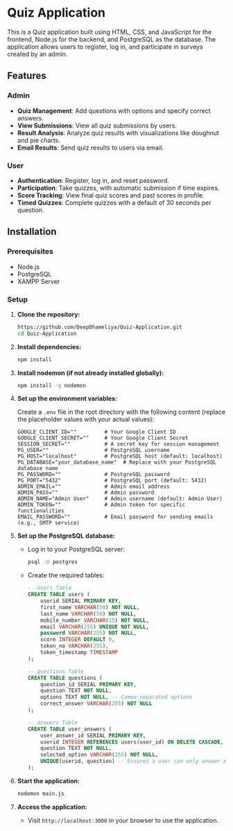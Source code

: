 # Quiz Application

This is a Quiz application built using HTML, CSS, and JavaScript for the frontend, Node.js for the backend, and PostgreSQL as the database. The application allows users to register, log in, and participate in surveys created by an admin.

## Features


### Admin
- **Quiz Management**: Add questions with options and specify correct answers.
- **View Submissions**: View all quiz submissions by users.
- **Result Analysis**: Analyze quiz results with visualizations like doughnut and pie charts.
- **Email Results**: Send quiz results to users via email.

### User
- **Authentication**: Register, log in, and reset password.
- **Participation**: Take quizzes, with automatic submission if time expires.
- **Score Tracking**: View final quiz scores and past scores in profile.
- **Timed Quizzes**: Complete quizzes with a default of 30 seconds per question.

## Installation

### Prerequisites
- Node.js
- PostgreSQL
- XAMPP Server

### Setup

1. **Clone the repository:**

    ```bash
    https://github.com/DeepDhameliya/Quiz-Application.git
    cd Quiz-Application
    ```

2. **Install dependencies:**

    ```bash
    npm install
    ```

3. **Install nodemon (if not already installed globally):**

    ```bash
    npm install -g nodemon
    ```

4. **Set up the environment variables:**

    Create a `.env` file in the root directory with the following content (replace the placeholder values with your actual values):

    ```env
    GOOGLE_CLIENT_ID=""         # Your Google Client ID
    GOOGLE_CLIENT_SECRET=""     # Your Google Client Secret
    SESSION_SECRET=""           # A secret key for session management
    PG_USER=""                  # PostgreSQL username
    PG_HOST="localhost"         # PostgreSQL host (default: localhost)
    PG_DATABASE="your_database_name"  # Replace with your PostgreSQL database name
    PG_PASSWORD=""              # PostgreSQL password
    PG_PORT="5432"              # PostgreSQL port (default: 5432)
    ADMIN_EMAIL=""              # Admin email address
    ADMIN_PASS=""               # Admin password
    ADMIN_NAME="Admin User"     # Admin username (default: Admin User)
    ADMIN_TOKEN=""              # Admin token for specific functionalities
    EMAIL_PASSWORD=""           # Email password for sending emails (e.g., SMTP service)
    ```

5. **Set up the PostgreSQL database:**

    - Log in to your PostgreSQL server:

      ```bash
      psql -U postgres
      ```

    - Create the required tables:

      ```sql
      -- Users Table
      CREATE TABLE users (
          userid SERIAL PRIMARY KEY,
          first_name VARCHAR(50) NOT NULL,
          last_name VARCHAR(50) NOT NULL,
          mobile_number VARCHAR(15) NOT NULL,
          email VARCHAR(255) UNIQUE NOT NULL,
          password VARCHAR(255) NOT NULL,
          score INTEGER DEFAULT 0,
          token_no VARCHAR(255),
          token_timestamp TIMESTAMP
      );

      -- questions Table
      CREATE TABLE questions (
          question_id SERIAL PRIMARY KEY,
          question TEXT NOT NULL,
          options TEXT NOT NULL, -- Comma-separated options
          correct_answer VARCHAR(255) NOT NULL
      );

      -- answers Table
      CREATE TABLE user_answers (
          user_answer_id SERIAL PRIMARY KEY,
          userid INTEGER REFERENCES users(user_id) ON DELETE CASCADE,
          question TEXT NOT NULL,
          selected_option VARCHAR(255) NOT NULL,
          UNIQUE(userid, question) -- Ensures a user can only answer each question once
      );

      ```
6. **Start the application:**

    ```bash
    nodemon main.js
    ```

7. **Access the application:**

    - Visit `http://localhost:3000` in your browser to use the application.
